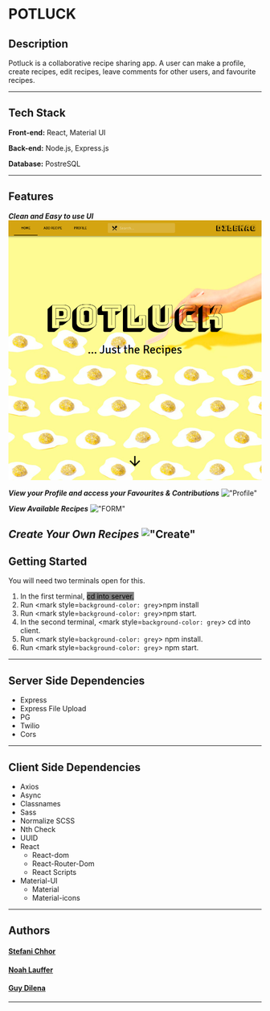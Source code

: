 # POTLUCK

## Description
Potluck is a collaborative recipe sharing app. A user can make a profile, create recipes, edit recipes, leave comments for other users, and favourite recipes.

---

## Tech Stack
**Front-end:** React, Material UI

**Back-end:** Node.js, Express.js

**Database:** PostreSQL

---

## Features

***Clean and Easy to use UI***
!['HomePage'](https://github.com/OfLena/LHL-final-project/blob/main/client/Docs/HomePage.png?raw=true)

***View your Profile and access your Favourites & Contributions***
!["Profile"](https://github.com/OfLena/LHL-final-project/blob/main/client/Docs/Profile.gif?raw=true)

***View Available Recipes***
!["FORM"](https://github.com/OfLena/LHL-final-project/blob/main/client/Docs/RecipeCard.gif?raw=true)

***Create Your Own Recipes***
!["Create"](https://github.com/OfLena/LHL-final-project/blob/main/client/Docs/BeansForm.gif?raw=true)
---

## Getting Started
You will need two terminals open for this.

1. In the first terminal, <mark style="background-color: grey">cd into server.</mark>
2. Run <mark style=`background-color: grey`>npm install</mark>
3. Run <mark style=`background-color: grey`>npm start.</mark>
4. In the second terminal, <mark style=`background-color: grey`> cd into client. </mark>
5. Run <mark style=`background-color: grey`> npm install. </mark>
6. Run <mark style=`background-color: grey`> npm start. </mark>

---

## Server Side Dependencies
- Express
- Express File Upload
- PG
- Twilio
- Cors

---

## Client Side Dependencies
- Axios
- Async
- Classnames
- Sass
- Normalize SCSS
- Nth Check
- UUID
- React
  - React-dom
  - React-Router-Dom
  - React Scripts
- Material-UI
  - Material
  - Material-icons

---

## Authors

#### [Stefani Chhor](https://github.com/scee10)

#### [Noah Lauffer](https://github.com/Lauffern1995)

#### [Guy Dilena](https://github.com/OfLena)
---
